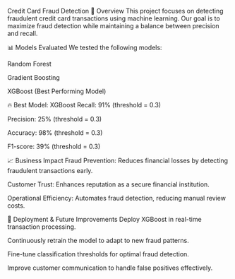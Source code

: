 Credit Card Fraud Detection
📌 Overview
This project focuses on detecting fraudulent credit card transactions using machine learning. Our goal is to maximize fraud detection while maintaining a balance between precision and recall.

📊 Models Evaluated
We tested the following models:

Random Forest

Gradient Boosting

XGBoost (Best Performing Model)

🔥 Best Model: XGBoost
Recall: 91% (threshold = 0.3)

Precision: 25% (threshold = 0.3)

Accuracy: 98% (threshold = 0.3)

F1-score: 39% (threshold = 0.3)

📈 Business Impact
Fraud Prevention: Reduces financial losses by detecting fraudulent transactions early.

Customer Trust: Enhances reputation as a secure financial institution.

Operational Efficiency: Automates fraud detection, reducing manual review costs.

🚀 Deployment & Future Improvements
Deploy XGBoost in real-time transaction processing.

Continuously retrain the model to adapt to new fraud patterns.

Fine-tune classification thresholds for optimal fraud detection.

Improve customer communication to handle false positives effectively.
